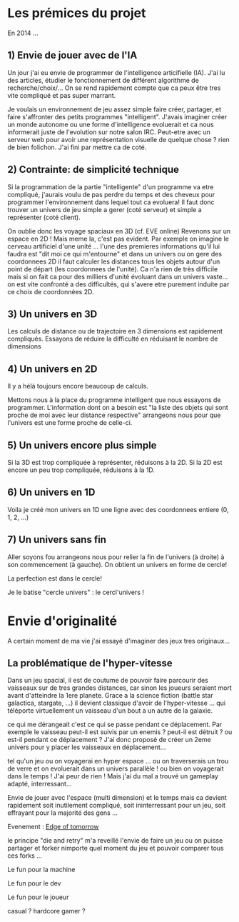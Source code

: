 

Les prémices du projet
======================

En 2014 ...

## 1) Envie de jouer avec de l'IA

Un jour j'ai eu envie de programmer de l'intelligence articifielle (IA).
J'ai lu des articles, étudier le fonctionnement de différent algorithme de recherche/choix/...
On se rend rapidement compte que ca peux être tres vite compliqué et pas super marrant.

Je voulais un environnement de jeu assez simple faire créer, partager, et faire s'affronter des petits programmes "intelligent".
J'avais imaginer créer un monde autonome ou une forme d'intelligence evoluerait et ca nous informerait juste de l'evolution sur notre salon IRC.
Peut-etre avec un serveur web pour avoir une représentation visuelle de quelque chose ? rien de bien folichon.
J'ai fini par mettre ca de coté.




## 2) Contrainte: de simplicité technique

Si la programmation de la partie "intelligente" d'un programme va etre compliqué, j'aurais voulu de pas perdre du temps et des cheveux pour programmer l'environnement dans lequel tout ca evoluera!
Il faut donc trouver un univers de jeu simple a gerer (coté serveur) et simple a représenter (coté client).

On oublie donc les voyage spaciaux en 3D (cf. EVE online)
Revenons sur un espace en 2D !
Mais meme la, c'est pas evident.
Par exemple on imagine le cerveau artificiel d'une unité ... l'une des premieres informations qu'il lui faudra est "dit moi ce qui m'entourne"
et dans un univers ou on gere des coordonnees 2D il faut calculer les distances tous les objets autour d'un point de départ (les coordonnees de l'unité).
Ca n'a rien de très difficile mais si on fait ca pour des milliers d'unité évoluant dans un univers vaste... on est vite confronté a des difficultés, qui s'avere etre purement induite par ce choix de coordonnées 2D.

## 3) Un univers en 3D

Les calculs de distance ou de trajectoire en 3 dimensions est rapidement compliqués.
Essayons de réduire la difficulté en réduisant le nombre de dimensions

## 4) Un univers en 2D

Il y a hélà toujours encore beaucoup de calculs.

Mettons nous à la place du programme intelligent que nous essayons de programmer.
L'information dont on a besoin est "la liste des objets qui sont proche de moi avec leur distance respective"
arrangeons nous pour que l'univers est une forme proche de celle-ci.

## 5) Un univers encore plus simple

Si la 3D est trop compliquée à représenter, réduisons à la 2D.
Si la 2D est encore un peu trop compliquée, réduisons à la 1D.

## 6) Un univers en 1D

Voila je créé mon univers en 1D une ligne avec des coordonnees entiere (0, 1, 2, ...)

## 7) Un univers sans fin

Aller soyons fou arrangeons nous pour relier la fin de l'univers (à droite) à son commencement (à gauche).
On obtient un univers en forme de cercle!

La perfection est dans le cercle!

Je le batise "cercle univers" : le cercl'univers !


Envie d'originalité
===================

A certain moment de ma vie j'ai essayé d'imaginer des jeux tres originaux...

## La problématique de l'hyper-vitesse

Dans un jeu spacial, il est de coutume de pouvoir faire parcourir des vaisseaux sur de tres grandes distances, car sinon les joueurs seraient mort avant d'atteindre la 1ere planete.
Grace a la science fiction (battle star galactica, stargate, ...) il devient classique d'avoir de l'hyper-vitesse ... qui téléporte virtuellement un vaisseau d'un bout a un autre de la galaxie.

ce qui me dérangeait c'est ce qui se passe pendant ce déplacement.
Par exemple le vaisseau peut-il est suivis par un enemis ? peut-il est détruit ? ou est-il pendant ce déplacement ?
J'ai donc proposé de créer un 2eme univers pour y placer les vaisseaux en déplacement...


tel qu'un jeu ou on voyagerai en hyper espace ... ou on traverserais un trou de verre et on evoluerait dans un univers parallèle !
ou bien on voyagerait dans le temps !
J'ai peur de rien !
Mais j'ai du mal a trouvé un gameplay adapté, interressant...



Envie de jouer avec l'espace (multi dimension) et le temps
mais ca devient rapidement soit inutilement compliqué, soit ininterressant pour un jeu, soit effrayant pour la majorité des gens ...


Evenement : [Edge of tomorrow](https://fr.wikipedia.org/wiki/Edge_of_Tomorrow)

le principe "die and retry" m'a reveillé l'envie de faire un jeu ou on puisse partager et forker nimporte quel moment du jeu et pouvoir comparer tous ces forks ...


Le fun pour la machine


Le fun pour le dev

Le fun pour le joueur

casual ?
hardcore gamer ?

